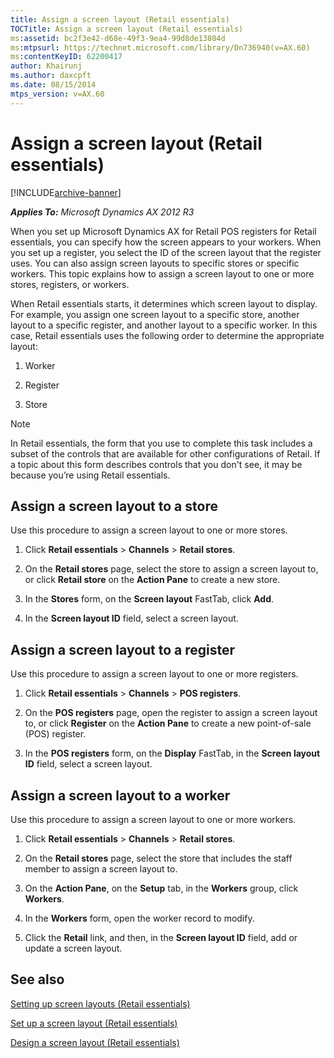 ```yaml
---
title: Assign a screen layout (Retail essentials)
TOCTitle: Assign a screen layout (Retail essentials)
ms:assetid: bc2f3e42-d68e-49f3-9ea4-99d8de13804d
ms:mtpsurl: https://technet.microsoft.com/library/Dn736940(v=AX.60)
ms:contentKeyID: 62200417
author: Khairunj
ms.author: daxcpft
ms.date: 08/15/2014
mtps_version: v=AX.60
---
```


# Assign a screen layout (Retail essentials) 


[!INCLUDE[archive-banner](includes/archive-banner.md)]


_**Applies To:** Microsoft Dynamics AX 2012 R3_

When you set up Microsoft Dynamics AX for Retail POS registers for Retail essentials, you can specify how the screen appears to your workers. When you set up a register, you select the ID of the screen layout that the register uses. You can also assign screen layouts to specific stores or specific workers. This topic explains how to assign a screen layout to one or more stores, registers, or workers.

When Retail essentials starts, it determines which screen layout to display. For example, you assign one screen layout to a specific store, another layout to a specific register, and another layout to a specific worker. In this case, Retail essentials uses the following order to determine the appropriate layout:

1.  Worker

2.  Register

3.  Store


> [!NOTE]
> <P>In Retail essentials, the form that you use to complete this task includes a subset of the controls that are available for other configurations of Retail. If a topic about this form describes controls that you don't see, it may be because you’re using Retail essentials.</P>



## Assign a screen layout to a store

Use this procedure to assign a screen layout to one or more stores.

1.  Click **Retail essentials** \> **Channels** \> **Retail stores**.

2.  On the **Retail stores** page, select the store to assign a screen layout to, or click **Retail store** on the **Action Pane** to create a new store.

3.  In the **Stores** form, on the **Screen layout** FastTab, click **Add**.

4.  In the **Screen layout ID** field, select a screen layout.

## Assign a screen layout to a register

Use this procedure to assign a screen layout to one or more registers.

1.  Click **Retail essentials** \> **Channels** \> **POS registers**.

2.  On the **POS registers** page, open the register to assign a screen layout to, or click **Register** on the **Action Pane** to create a new point-of-sale (POS) register.

3.  In the **POS registers** form, on the **Display** FastTab, in the **Screen layout ID** field, select a screen layout.

## Assign a screen layout to a worker

Use this procedure to assign a screen layout to one or more workers.

1.  Click **Retail essentials** \> **Channels** \> **Retail stores**.

2.  On the **Retail stores** page, select the store that includes the staff member to assign a screen layout to.

3.  On the **Action Pane**, on the **Setup** tab, in the **Workers** group, click **Workers**.

4.  In the **Workers** form, open the worker record to modify.

5.  Click the **Retail** link, and then, in the **Screen layout ID** field, add or update a screen layout.

## See also

[Setting up screen layouts (Retail essentials)](setting-up-screen-layouts-retail-essentials.md)

[Set up a screen layout (Retail essentials)](set-up-a-screen-layout-retail-essentials.md)

[Design a screen layout (Retail essentials)](design-a-screen-layout-retail-essentials.md)

  


